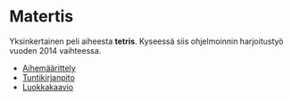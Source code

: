 Matertis
========

Yksinkertainen peli aiheesta **tetris**. Kyseessä siis ohjelmoinnin harjoitustyö vuoden 2014 vaihteessa.

* [Aihemäärittely](Dokumentointi/aiheenKuvausJaRakenne.md)<br>
* [Tuntikirjanpito](Dokumentointi/tuntikirjanpito.md)<br>
* [Luokkakaavio](Dokumentointi/luokkakaavio.png)
